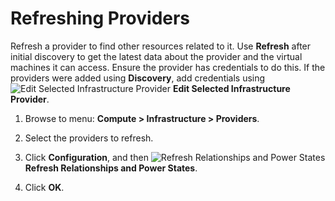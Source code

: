 # Refreshing Providers

Refresh a provider to find other resources related to it.
Use **Refresh** after initial discovery to get the latest
data about the provider and the virtual machines it can
access. Ensure the provider has credentials to do this. If
the providers were added using **Discovery**, add
credentials using
![Edit Selected Infrastructure Provider](../images/1851.png) **Edit Selected Infrastructure Provider**.

1. Browse to menu: **Compute > Infrastructure > Providers**.

2. Select the providers to refresh.

3. Click **Configuration**, and then
   ![Refresh Relationships and Power States](../images/2003.png) **Refresh Relationships and Power States**.

4. Click **OK**.

